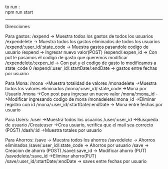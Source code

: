 to run :    
    npm run start


--------------------------------------------------------------------------------------------
Direcciones

Para gastos:
    /expend    -> Muestra todos los gastos de todos los usuarios
    /expendelete  -> Muestra todos los gastos eliminados de todos los usuarios
    /expend/:user_id/:state_code -> Muestra gastos pasandole codigo de usuario
    /expend    -> Ingresar nuevo valor(POST)
    /expend/:expen_id -> Con put le pasamos el codigo de gasto que queremos modificar
    /expendelete/:expen_id -> Con put y el codigo de gasto lo modificamos a state_code 0
    /expend/:user_id/:startDate/:endDate -> gastos entre fechas por usuario

Para Mona:
    /mona   ->Muestra totalidad de valores 
    /monadelete ->Muestra todos los valores eliminados
    /mona/:user_id/:state_code ->Mona por Usuario
    /mona ->Con post para ingresar un nuevo valor
    /mona/:mona_id ->Modificar ingresando codigo de mona
    /monadelete/:mona_id ->Eliminar registro con id
    /mona/:user_id/:startDate/:endDate -> Mona entre fechas por usuario

Para Users:
    /user ->Muestra todos los usuarios
    /user/:user_id ->Busqueda de usuario
    /Createuser ->Crea usuario, verifica que el mail sea correcto (POST)
    /dash/:id ->Muestra totales por usuario

Para Ahorros:
    /save -> Muestra todos los ahorros
    /savedelete -> Ahorros eliminados
    /save/:user_id/:state_code -> Ahorros por usuario
    /save -> Creacion de ahorro (POST)
    /save/:save_id -> Modificar ahorro (PUT)
    /savedelete/:save_id ->Eliminar ahorro(PUT)
    /save/:user_id/:startDate/:endDate -> saves entre fechas por usuario